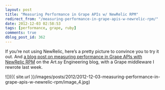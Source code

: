 ```yaml
---
layout: post
title: "Measuring Performance in Grape APIs w/ NewRelic RPM"
redirect_from: "/measuring-performance-in-grape-apis-w-newrelic-rpm/"
date: 2012-12-03 02:58:53
tags: [performance, grape, ruby]
comments: true
dblog_post_id: 362
---
```

If you’re not using NewRelic, here’s a pretty picture to convince you to try it out. And [a blog post on measuring performance in Grape APIs with NewRelic RPM](http://artsy.github.com/blog/2012/11/29/measuring-performance-in-grape-apis-with-new-relic/) on the Art.sy Engineering blog, with a Grape middleware I rewrote last week.

![]({{ site.url }}/images/posts/2012/2012-12-03-measuring-performance-in-grape-apis-w-newrelic-rpm/image_4.jpg)
